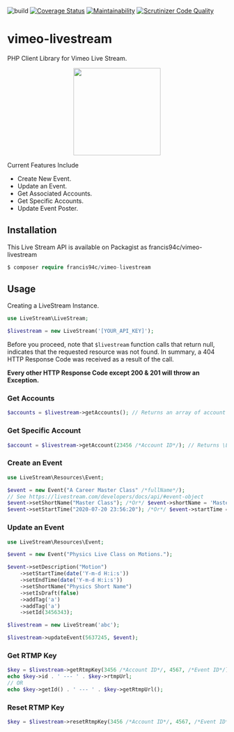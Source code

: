 ![build](https://github.com/francis94c/vimeo-livestream/workflows/build/badge.svg) [![Coverage Status](https://coveralls.io/repos/github/francis94c/vimeo-livestream/badge.svg?branch=master)](https://coveralls.io/github/francis94c/vimeo-livestream?branch=master) [![Maintainability](https://api.codeclimate.com/v1/badges/5f2940c68fd16c1812fc/maintainability)](https://codeclimate.com/github/francis94c/vimeo-livestream/maintainability) [![Scrutinizer Code Quality](https://scrutinizer-ci.com/g/francis94c/vimeo-livestream/badges/quality-score.png?b=master)](https://scrutinizer-ci.com/g/francis94c/vimeo-livestream/?branch=master)

# vimeo-livestream
PHP Client Library for Vimeo Live Stream.

<p style="text-align:center;"><img width="200" src="https://livestream.com/assets/images/shared/livestream_og_image.jpg"/></p>

Current Features Include
* Create New Event.
* Update an Event.
* Get Associated Accounts.
* Get Specific Accounts.
* Update Event Poster.

## Installation ##
This Live Stream API is available on Packagist as francis94c/vimeo-livestream

```php
$ composer require francis94c/vimeo-livestream
```

## Usage ##
Creating a LiveStream Instance.

```php
use LiveStream\LiveStream;

$livestream = new LiveStream('[YOUR_API_KEY]');
```

Before you proceed, note that `$livestream` function calls that return null, indicates that the requested resource was not found. In summary, a 404 HTTP Response Code was received as a result of the call. 

__Every other HTTP Response Code except 200 & 201 will throw an Exception.__

### Get Accounts ###
```php
$accounts = $livestream->getAccounts(); // Returns an array of account resources.
```

### Get Specific Account ###
```php
$account = $livestream->getAccount(23456 /*Account ID*/); // Returns \LiveStream\Resources\Account.
```

### Create an Event ###
```php
use LiveStream\Resources\Event;

$event = new Event("A Career Master Class" /*fullName*/);
// See https://livestream.com/developers/docs/api/#event-object
$event->setShortName("Master Class"); /*Or*/ $event->shortName = 'Master Class';
$event->setStartTime("2020-07-20 23:56:20"); /*Or*/ $event->startTime = /*Time in ISO8601 date time format*/
```

### Update an Event ###
```php
use LiveStream\Resources\Event;

$event = new Event("Physics Live Class on Motions.");

$event->setDescription("Motion")
    ->setStartTime(date('Y-m-d H:i:s'))
    ->setEndTime(date('Y-m-d H:i:s'))
    ->setShortName("Physics Short Name")
    ->setIsDraft(false)
    ->addTag('a')
    ->addTag('a')
    ->setId(3456343);

$livestream = new LiveStream('abc');

$livestream->updateEvent(5637245, $event);
```

### Get RTMP Key ###
```php
$key = $livestream->getRtmpKey(3456 /*Account ID*/, 4567, /*Event ID*/); // Returns \LiveStream\Resources\RTMPKey.
echo $key->id . ' --- ' . $key->rtmpUrl;
// OR
echo $key->getId() . ' --- ' . $key->getRtmpUrl();
```

### Reset RTMP Key ###
```php
$key = $livestream->resetRtmpKey(3456 /*Account ID*/, 4567, /*Event ID*/);
```